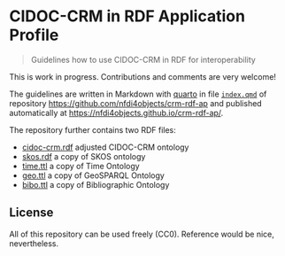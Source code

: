 # CIDOC-CRM in RDF Application Profile

> Guidelines how to use CIDOC-CRM in RDF for interoperability

This is work in progress. Contributions and comments are very welcome!

The guidelines are written in Markdown with [quarto](https://quarto.org/) in file [`index.qmd`](index.qmd) of repository <https://github.com/nfdi4objects/crm-rdf-ap> and published automatically at <https://nfdi4objects.github.io/crm-rdf-ap/>.

The repository further contains two RDF files:

- [cidoc-crm.rdf](cidoc-crm.rdf) adjusted CIDOC-CRM ontology
- [skos.rdf](skos.rdf) a copy of SKOS ontology
- [time.ttl](time.ttl) a copy of Time Ontology
- [geo.ttl](geo.ttl) a copy of GeoSPARQL Ontology
- [bibo.ttl](bibo.ttl) a copy of Bibliographic Ontology

## License

All of this repository can be used freely (CC0). Reference would be nice, nevertheless.
